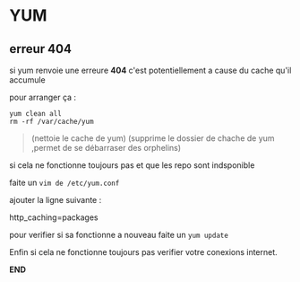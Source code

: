 # YUM

## erreur 404 
si yum renvoie une erreure __404__ c'est potentiellement a cause du cache qu'il accumule

pour  arranger ça :
```Shell
yum clean all 
rm -rf /var/cache/yum 
```
> (nettoie le cache de yum)
> (supprime le dossier de chache de yum ,permet de se débarraser des orphelins)

si cela ne fonctionne toujours pas et que les repo sont indsponible

faite un `vim de /etc/yum.conf`

ajouter la ligne suivante :

http_caching=packages

pour verifier si sa fonctionne a nouveau faite un `yum update`

Enfin si cela ne fonctionne toujours pas verifier votre conexions internet.

__END__

